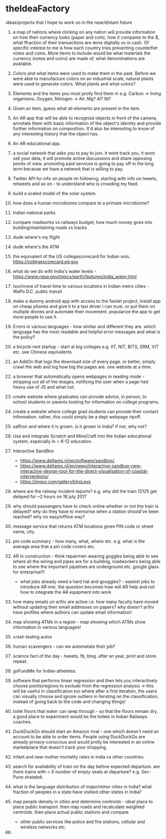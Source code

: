 # theIdeaFactory
ideas/projects that I hope to work on in the near/distant future

1. a map of nations where clicking on any nation will provide information on how their currency looks (paper and coin), how it compares to the $, what ffraction of their transactions are done digitally vs in cash.
Of specific interest to me is how each country tries preventing counterfiet notes and coins.
More items to include would be what materials the currency (notes and coins) are made of, what denominations are available.

2. Colors and what items were used to make them in the past. Before we were able to manufacture colors on an industrial scale, natural plants were used to generate colors. What plants and what colors?

3. Elements and the items you most prolly find them in e.g. Carbon -> living organisms. Oxygen, Nitrogen -> Air. Mg? Al? Ni?

4. Given an item, guess what all elements are present in the item.

5. An AR app that will be able to recognize objects in front of the camera, annotate them with basic information of the object's identity and provide further information on composition. It'd also be interesting to know of any interesting history that the object has.

6. An AR educational app.

7. a social network that asks you to pay to join. it wont track you, it wont sell your data, it will promote active discussions and share opposing points of view. promoting paid services is going to pay off in the long term because we have a network that is willing to pay.

8. Twitter API for info on people im following, starting with info on tweets, retweets and so on - to understand who is crowding my feed.

9. build a scaled model of the solar system.

10. how does a human microbiome compare to a primate microbiome?

11. Indian national parks

12. compare roadworks vs railways budget; how much money goes into building/maintaining roads vs tracks

13. dude where's my flight

14. dude where's the ATM

15. the equivalent of the US collegescorecard for Indian unis. https://collegescorecard.ed.gov

16. what do we do with India's water levels - https://www.nasa.gov/topics/earth/features/india_water.html

17. isochrone of travel time to various locations in Indian metro cities - WaPo D.C. public transit

18. make a dummy android app with access to the fastah project, install app on cheap phones and give it to a taxi driver i can trust.
or put them on multiple drones and automate their movement. popularize the app to get more people to use it.

19. Errors in various languages - how similar and different they are. which language has the most readable and helpful error messages and what is the policy?

20. a bicycle rent startup - start at big colleges e.g. IIT, NIT, BITS, SRM, VIT etc. see Chinese equivalents

21. an AddOn that logs the download size of every page. or better, simply crawl the web and log how big the pages are. one website at a time.

22. a browser that automatically opens webpages in reading mode - stripping out all of the images, notifying the user when a page had heavy use of JS and what not.

23. create website where graduates can provide advice, in person, to school students or parents looking for information on college programs.

24. create a website where college grad students can provide their contact information. rather, this could simply be a dept webpage ripoff.

25. saffron and where it is grown. is it grown in India? if not, why not?

26. Use and integrate Scratch and MineCraft into the Indian educational system, especially in < K-12 education.

27. Interactive SandBox
    - https://www.deltares.nl/en/software/sandbox/
    - https://www.deltares.nl/en/news/interactive-sandbox-new-interactive-design-tool-for-the-direct-visualisation-of-coastal-interventions/
    - https://imgur.com/gallery/bhoLpvs

28. where are the railway incident reports? e.g, why did the train 12125 get delayed for ~2 hours on 18 july 2017

29. why should passengers have to check online whether or not the train is delayed? why do they have to memorise when a station should've been reached? why no easy/offline way?

30. message service that returns ATM locations given PIN code or street name, city.

31. pin code summary - how many, what, where etc. e.g. what is the average area that a pin code covers etc.

32. AR in construction - think repairmen wearing goggles being able to see where all the wiring and pipes are for a building, roadworkers being able to see where the important pipelines are underground etc. google glass for enterprise!!!
    - what jobs already need a hard hat and googgles? - easiest jobs to introduce AR into. the question becomes how will AR help and not how to integrate the AR equipment into work 

33. how many emails on arXiv are active i.e. how many faculty have moved without updating their email addresses on papers? why doesn't arXiv have profiles where authors can update email information!

34. map showing ATMs in a region - map showing which ATMs show information in various languages!

35. crash testing autos

36. human scavengers - can we automatate their job?

37. science fact of the day - tweets, fb, blog. after an year, print and store. repeat.

38. goFundMe for Indian atheletes.

39. software that performs linear regression and then lets you interactively choose points/regions to exclude from the regression analysis -> this will be useful in classification too where after a first iteration, the users can visually choose and ignore outliers in iterating on the classification, instead of going back to the code and changing things!

40. toilet floors that water can seep through - so that the floors remain dry. a good place to experiment would be the toilets in Indian Railways coaches.

41. DuckDuckGo should start an Amazon rival - one which doesn't need an account to be able to order items. People using DuckDuckGo are already privacy-conscious and would prolly be interested in an online marketplace that doesn't track your shopping.

42. infant and new mother mortality rates in india vs other countries.

43. search for availability of train on the day before expected departure. are there trains with > X number of empty seats at departure? e.g. Sec-Pune shatabdi.

44. what is the language distribution of major/minor cities in India? what fraction of peoples in a state have visitied other states in India?

45. map people density in cities and determine centroids - ideal place to place public transport. then map roads and recalculate weighted centroids. then place actual public stations and compare.
    - other public services like police and fire stations, cellular and wireless networks etc.

46. 
